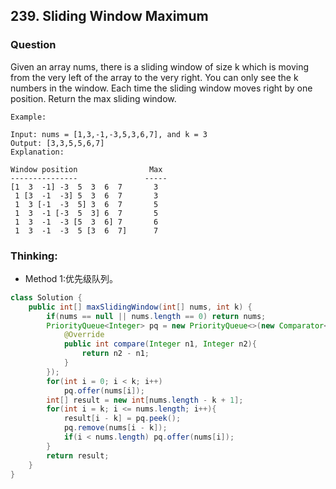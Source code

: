 ## 239. Sliding Window Maximum

### Question
Given an array nums, there is a sliding window of size k which is moving from the very left of the array to the very right. You can only see the k numbers in the window. Each time the sliding window moves right by one position. Return the max sliding window.

```
Example:

Input: nums = [1,3,-1,-3,5,3,6,7], and k = 3
Output: [3,3,5,5,6,7]
Explanation:

Window position                Max
---------------               -----
[1  3  -1] -3  5  3  6  7       3
 1 [3  -1  -3] 5  3  6  7       3
 1  3 [-1  -3  5] 3  6  7       5
 1  3  -1 [-3  5  3] 6  7       5
 1  3  -1  -3 [5  3  6] 7       6
 1  3  -1  -3  5 [3  6  7]      7
```

### Thinking:
* Method 1:优先级队列。
```Java
class Solution {
    public int[] maxSlidingWindow(int[] nums, int k) {
        if(nums == null || nums.length == 0) return nums;
        PriorityQueue<Integer> pq = new PriorityQueue<>(new Comparator<Integer>(){
            @Override
            public int compare(Integer n1, Integer n2){
                return n2 - n1;
            }
        });
        for(int i = 0; i < k; i++)
            pq.offer(nums[i]);
        int[] result = new int[nums.length - k + 1];
        for(int i = k; i <= nums.length; i++){
            result[i - k] = pq.peek();
            pq.remove(nums[i - k]);
            if(i < nums.length) pq.offer(nums[i]);
        }
        return result;
    }
}
```